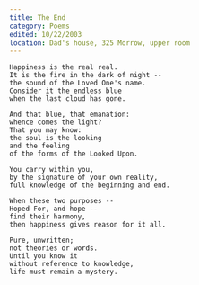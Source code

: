 ```yaml
---
title: The End
category: Poems
edited: 10/22/2003
location: Dad's house, 325 Morrow, upper room
---
```


    Happiness is the real real.
    It is the fire in the dark of night --
    the sound of the Loved One's name.
    Consider it the endless blue
    when the last cloud has gone.

    And that blue, that emanation:
    whence comes the light?
    That you may know:
    the soul is the looking
    and the feeling
    of the forms of the Looked Upon.

    You carry within you,
    by the signature of your own reality,
    full knowledge of the beginning and end.

    When these two purposes --
    Hoped For, and hope --
    find their harmony,
    then happiness gives reason for it all.

    Pure, unwritten;
    not theories or words.
    Until you know it
    without reference to knowledge,
    life must remain a mystery.


